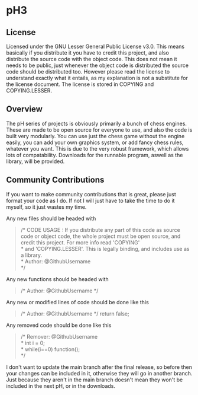 # pH3

## License

Licensed under the GNU Lesser General Public License v3.0.
This means basically if you distribute it you have to credit this project, and also distribute the source code with the object code. This does not mean it needs to be public, just whenever the object code is distributed the source code should be distributed too. However please read the license to understand exactly what it entails, as my explanation is not a substitute for the license document. The license is stored in COPYING and COPYING.LESSER.

## Overview

The pH series of projects is obviously primarily a bunch of chess engines. These are made to be open source for everyone to use, and also the code is built very modularly. You can use just the chess game without the engine easily, you can add your own graphics system, or add fancy chess rules, whatever you want. This is due to the very robust framework, which allows lots of compatability. Downloads for the runnable program, aswell as the library, will be provided.

## Community Contributions

If you want to make community contributions that is great, please just format your code as I do. If not I will just have to take the time to do it myself, so it just wastes my time.

Any new files should be headed with
> /* CODE USAGE : If you distribute any part of this code as source code or object code, the whole project must be open source, and credit this project. For more info read 'COPYING'   
>  \* and 'COPYING.LESSER'. This is legally binding, and includes use as a library.   
>  \* Author: @GithubUsername   
>  */

Any new functions should be headed with
> /* Author: @GithubUsername \*/

Any new or modified lines of code should be done like this
> /* Author: @GithubUsername \*/ return false;

Any removed code should be done like this
> /* Remover: @GithubUsername   
>  \* int i = 0;   
>  \* while(i==0) function();   
>  \*/

I don't want to update the main branch after the final release, so before then your changes can be included in it, otherwise they will go in another branch. Just because they aren't in the main branch doesn't mean they won't be included in the next pH, or in the downloads.
